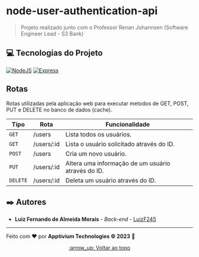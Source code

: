 <a name="readme-top"></a>
# node-user-authentication-api

> Projeto realizado junto com o Professor Renan Johannsen (Software Engineer Lead - S3 Bank)

## :computer: Tecnologias do Projeto

[![NodeJS][nodejs]][nodejs-url]
[![Express][express]][express-url]

## Rotas

<p>Rotas utilizadas pela aplicação web para executar metodos de GET, POST, PUT e DELETE no banco de dados (cache).</p>

| Tipo     | Rota                      | Funcionalidade                                         |
| -------- | ------------------------- | ------------------------------------------------------ |
| `GET`    | /users                    | Lista todos os usuários.                               |
| `GET`    | /users/:id                | Lista o usuário solicitado através do ID.              |
| `POST`   | /users                    | Cria um novo usuário.                                  |
| `PUT`    | /users/:id                | Altera uma informação de um usuário através do ID.     |
| `DELETE` | /users/:id                | Deleta um usuário através do ID.                       |

## :black_nib: Autores

* **Luiz Fernando de Almeida Morais** - *Back-end* - [LuizF245](https://www.github.com/luizf245)

---

Feito com :heart: por **Apptivium Technologies :copyright: 2023** :rocket:

<div align="center"><a href="#readme-top">:arrow_up: Voltar ao topo</a></div>

[express]: https://shields.io/badge/Express-FF2D20?style=for-the-badge&logo=express&logoColor=white
[express-url]: https://expressjs.com/pt-br/
[nodejs]: https://shields.io/badge/Node-7fb747?style=for-the-badge&logo=node.js&logoColor=white
[nodejs-url]: https://nodejs.org/en/
